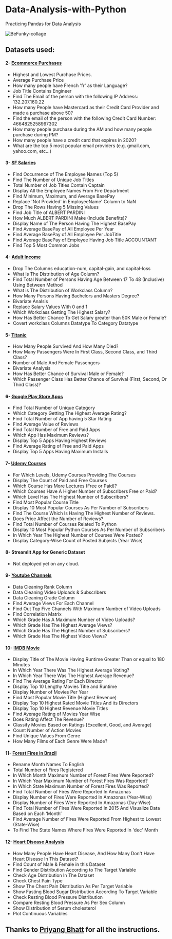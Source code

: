 # Data-Analysis-with-Python
Practicing Pandas for Data Analysis

![BeFunky-collage](https://user-images.githubusercontent.com/33589432/152101234-c3f0fb0a-1598-44aa-a98a-aa1850c103d9.jpg)


## Datasets used:
#### 2- [Ecommerce Purchases](https://www.kaggle.com/utkarsharya/ecommerce-purchases)
* Highest and Lowest Purchase Prices.
* Average Purchase Price
* How many people have French 'fr' as their Language?
* Job Title Contains Engineer
* Find The Email of the person with the following IP Address: 132.207.160.22
* How many People have Mastercard as their Credit Card Provider and made a purchase above 50?
* Find the email of the person with the following Credit Card Number: 4664825258997302
* How many people purchase during the AM and how many people purchase during PM?
* How many people have a credit card that expires in 2020?
* What are the top 5 most popular email providers (e.g. gmail.com, yahoo.com, etc...) 

#### 3- [SF Salaries](https://www.kaggle.com/kaggle/sf-salaries)
* Find Occurrence of The Employee Names  (Top 5)
* Find The Number of Unique Job Titles
* Total Number of Job Titles Contain Captain
* Display All the Employee Names From Fire Department
* Find Minimum, Maximum, and Average BasePay
* Replace 'Not Provided' in EmployeeName' Column to NaN 
* Drop The Rows Having 5 Missing Values
* Find Job Title of ALBERT PARDINI
* How Much ALBERT PARDINI Make (Include Benefits)?
* Display Name of The Person Having The Highest BasePay
* Find Average BasePay of All Employee Per Year 
* Find Average BasePay of All Employee Per JobTitle 
* Find Average BasePay of Employee Having Job Title ACCOUNTANT  
* Find Top 5 Most Common Jobs

#### 4- [Adult Income](https://www.kaggle.com/wenruliu/adult-income-dataset)
* Drop The Columns education-num, capital-gain, and capital-loss
* What Is The Distribution of Age Column?
* Find Total Number of Persons Having Age Between 17 To 48 (Inclusive) Using Between Method
* What is The Distribution of Workclass Column?
* How Many Persons Having Bachelors and Masters Degree?
* Bivariate Analsis
* Replace Salary Values With 0 and 1
* Which Workclass Getting The Highest Salary?
* How Has Better Chance To Get Salary greater than 50K Male or Female?
* Covert workclass Columns Datatype To Category Datatype

#### 5- [Titanic](https://www.kaggle.com/c/titanic)
* How Many People Survived And How Many Died?
* How Many Passengers Were In First Class, Second Class, and Third Class?
* Number of Male And Female Passengers
* Bivariate Analysis
* How Has Better Chance of Survival Male or Female?
* Which Passenger Class Has Better Chance of Survival (First, Second, Or Third Class)? 

#### 6- [Google Play Store Apps](https://www.kaggle.com/lava18/google-play-store-apps)
* Find Total Number of Unique Category
* Which Category Getting The Highest Average Rating?
* Find Total Number of App having 5 Star Rating
* Find Average Value of Reviews
* Find Total Number of Free and Paid Apps
* Which App Has Maximum Reviews?
* Display Top 5 Apps Having Highest Reviews
* Find Average Rating of Free and Paid Apps
* Display Top  5 Apps Having Maximum Installs

#### 7- [Udemy Courses](https://www.kaggle.com/andrewmvd/udemy-courses)
* For Which Levels, Udemy Courses Providing The Courses
* Display The Count of Paid and Free Courses 
* Which Course Has More Lectures (Free or Paid)?
* Which Courses Have A Higher Number of Subscribers Free or Paid?
* Which Level Has The Highest Number of Subscribers?
* Find Most Popular Course Title
* Display 10 Most Popular Courses As Per Number of Subscribers
* Find The Course Which Is Having The Highest Number of Reviews.
* Does Price Affect the Number of Reviews?
* Find Total Number of Courses Related To Python
* Display 10 Most Popular Python Courses As Per Number of Subscribers
* In Which Year The Highest Number of Courses Were Posted?
* Display Category-Wise Count of Posted Subjects (Year Wise)

#### 8- Streamlit App for Generic Dataset
* Not deployed yet on any cloud.

#### 9- [Youtube Channels](https://www.kaggle.com/rahuldogra/top5000youtubechannels)
* Data Cleaning Rank Column
* Data Cleaning Video Uploads & Subscribers
* Data Cleaning Grade Column
* Find Average Views For Each Channel
* Find Out Top Five Channels With Maximum Number of Video Uploads
* Find Correlation Matrix
* Which Grade Has A Maximum Number of Video Uploads?
* Which Grade Has The Highest Average Views?
* Which Grade Has The Highest Number of Subscribers? 
* Which Grade Has The Highest Video Views? 

#### 10- [IMDB Movie](https://www.kaggle.com/PromptCloudHQ/imdb-data)
* Display Title of The Movie Having Runtime Greater Than or equal to 180 Minutes
* In Which Year There Was The Highest Average Voting?
* In Which Year There Was The Highest Average Revenue?
* Find The Average Rating For Each Director
* Display Top 10 Lengthy Movies Title and Runtime
* Display Number of Movies Per Year
* Find Most Popular Movie Title (Highest Revenue)
* Display Top 10 Highest Rated Movie Titles And its Directors
* Display Top 10 Highest Revenue Movie Titles
* Find Average Rating of Movies Year Wise
* Does Rating Affect The Revenue?
* Classify Movies Based on Ratings [Excellent, Good, and Average]
* Count Number of Action Movies
* Find Unique Values From Genre 
* How Many Films of Each Genre Were Made?

#### 11- [Forest Fires in Brazil](https://www.kaggle.com/gustavomodelli/forest-fires-in-brazil)
* Rename Month Names To English
* Total Number of Fires Registered
* In Which Month Maximum Number of Forest Fires Were Reported?
* In Which Year Maximum Number of Forest Fires Was Reported?
* In Which State Maximum Number of Forest Fires Was Reported?
* Find Total Number of Fires Were Reported In Amazonas
* Display Number of Fires Were Reported In Amazonas (Year-Wise)
* Display Number of Fires Were Reported In Amazonas (Day-Wise)
* Find Total Number of Fires  Were Reported In 2015 And Visualize Data Based on Each ‘Month’
* Find Average Number of Fires Were Reported From Highest to Lowest (State-Wise)
* To Find The State Names Where Fires Were Reported In 'dec' Month

#### 12- [Heart Disease Analysis](https://www.kaggle.com/johnsmith88/heart-disease-dataset)
* How Many People Have Heart Disease, And How Many Don't Have Heart Disease In This Dataset?
* Find Count of  Male & Female in this Dataset
* Find Gender Distribution According to The Target Variable
* Check Age Distribution In The Dataset
* Check Chest Pain Type
* Show The Chest Pain Distribution As Per Target Variable
* Show Fasting Blood Sugar Distribution According To Target Variable
* Check Resting Blood Pressure Distribution
* Compare Resting Blood Pressure As Per Sex Column
* Show Distribution of Serum cholesterol
* Plot Continuous Variables

## Thanks to [Priyang Bhatt](https://github.com/PRIYANG-BHATT/) for all the instructions. 
